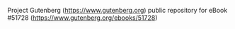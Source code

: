 Project Gutenberg (https://www.gutenberg.org) public repository for
eBook #51728 (https://www.gutenberg.org/ebooks/51728)
